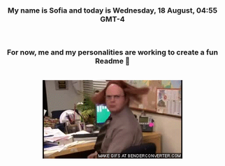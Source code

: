 


<div align="center">
<h3 >My name is Sofia and today is Wednesday, 18 August, 04:55 GMT-4</h3><br>
<h3 >For now, me and my personalities are working to create a fun Readme 👋
</h3><br>
<img src='img/dwight.gif' alt='working...'/>
</div>
